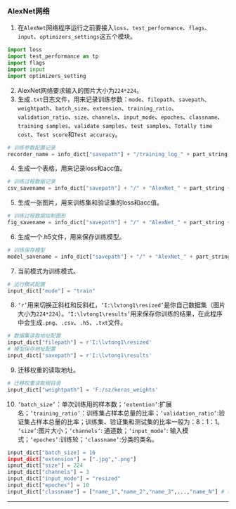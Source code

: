 ### AlexNet网络
1. 在`AlexNet`网络程序运行之前要接入`loss`、`test_performance`、`flags`、`input`、`optimizers_settings`这五个模块。
```python
import loss
import test_performance as tp
import flags
import input
import optimizers_setting
```

2. AlexNet网络要求输入的图片大小为`224*224`。
3. 生成`.txt`日志文件，用来记录训练参数：`mode`、`filepath`、`savepath`、`weightpath`、`batch_size`、`extension`、`training_ratio`、`validation_ratio`、`size、channels`、`input_mode`、`epoches`、`classname`、`training samples`、`validate samples`、`test samples`、`Totally time cost`、`Test score`和`Test accuracy`。
```python
# 训练参数配置记录
recorder_name = info_dict["savepath"] + "/training_log_" + part_string + ".txt"
``` 

4. 生成一个表格，用来记录loss和acc值。
 ```python
 # 训练过程数据记录
 csv_savename = info_dict["savepath"] + "/" + "AlexNet_" + part_string + "_loss.csv"
 ```

5. 生成一张图片，用来训练集和验证集的loss和acc值。
 ```python
 # 训练过程数据绘制图形
 fig_savename = info_dict["savepath"] + "/" + "AlexNet_" + part_string + ".png"
 ```

6. 生成一个.h5文件，用来保存训练模型。
 ```python
 # 训练保存模型
 model_savename = info_dict["savepath"] + "/" + "AlexNet_" + part_string + "_model.h5"
 ```

7. 当前模式为训练模式。
 ```python
 # 运行模式配置
 input_dict["mode"] = "train"
 ```

8. `‘r’`用来切换正斜杠和反斜杠，`‘I:\lvtong1\resized’`是你自己数据集（图片大小为`224*224`）。`‘I:\lvtong1\results’`用来保存你训练的结果，在此程序中会生成`.png`、`.csv`、`.h5`、`.txt`文件。
```python
# 数据集读取地址配置
input_dict["filepath"] = r'I:\lvtong1\resized'
# 模型保存地址配置
input_dict["savepath"] = r'I:\lvtong1\results'
```

9. 迁移权重的读取地址。
```python
# 迁移权重读取根目录
input_dict["weightpath"] = 'F:/sz/keras_weights'
```

10. `‘batch_size’`：单次训练用的样本数；`‘extention’`:扩展名；`‘training_ratio’`：训练集占样本总量的比率；`‘validation_ratio’`:验证集占样本总量的比率；训练集、验证集和测试集的比率一般为：8：1：1。
`‘size’`:图片大小；`‘channels’`: 通道数；`‘input_mode’`:   输入模式；`‘epoches’`:训练轮；`‘classname’`:分类的类名。
 ```python
 input_dict["batch_size] = 16
 input_dict["extension"] = [".jpg",".png"]
 ipnut_dict["size"] = 224
 input_dict["channels"] = 3
 input_dict["input_mode"] = "resized"
 input_dict["epoches"] = 10
 input_dict["classname"] = ["name_1","name_2","name_3",...,"name_N"] # 根据实际数据集配置,注:不要使用中文

 ```

---







